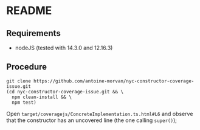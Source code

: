 # README

## Requirements

- nodeJS (tested with 14.3.0 and 12.16.3)

## Procedure

```
git clone https://github.com/antoine-morvan/nyc-constructor-coverage-issue.git
(cd nyc-constructor-coverage-issue.git && \
  npm clean-install && \
  npm test)
```

Open `target/coveragejs/ConcreteImplementation.ts.html#L6` and observe that the constructor has an uncovered line (the
one calling `super()`);
